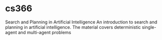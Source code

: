 # cs366
Search and Planning in Artificial Intelligence
An introduction to search and planning in artificial intelligence. The material covers deterministic single-agent and multi-agent problems

